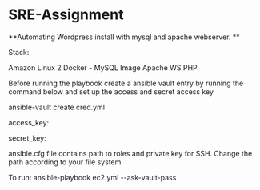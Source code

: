 # SRE-Assignment

**Automating Wordpress install with mysql and apache webserver.
**

Stack:

Amazon Linux 2
Docker - MySQL Image
Apache WS
PHP

Before running the playbook create a ansible vault entry by running the command below and set up the access and secret access key

ansible-vault create cred.yml


access_key: <your aws access key>
  
secret_key: <your aws secret key>

ansible.cfg file contains path to roles and private key for SSH. Change the path according to your file system.
  
To run: ansible-playbook ec2.yml --ask-vault-pass


